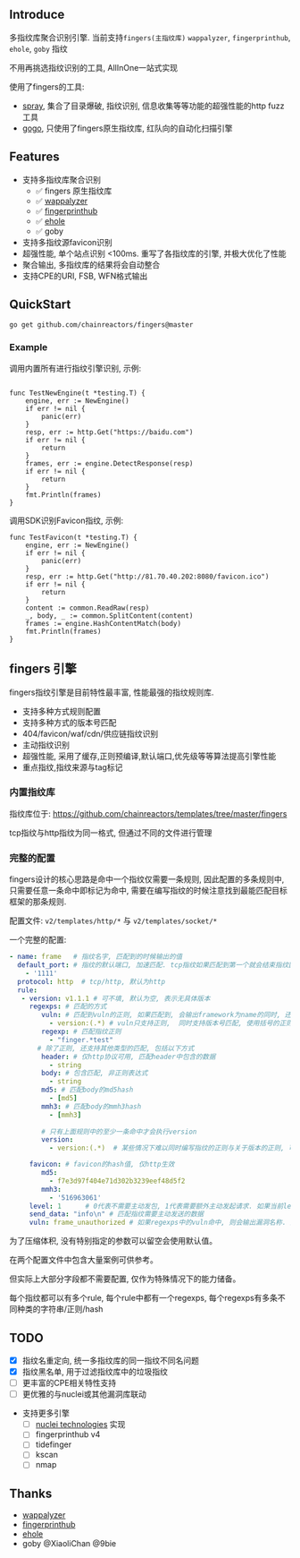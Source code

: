 
## Introduce

多指纹库聚合识别引擎.  当前支持`fingers(主指纹库)` `wappalyzer`, `fingerprinthub`, `ehole`, `goby` 指纹

不用再挑选指纹识别的工具, AllInOne一站式实现

使用了fingers的工具: 

* [spray](https://github.com/chainreactors/spray), 集合了目录爆破, 指纹识别, 信息收集等等功能的超强性能的http fuzz工具
* [gogo](https://github.com/chainreactors/gogo), 只使用了fingers原生指纹库, 红队向的自动化扫描引擎

## Features

* 支持多指纹库聚合识别
  * ✅ fingers 原生指纹库
  * ✅ [wappalyzer](https://github.com/projectdiscovery/wappalyzergo)
  * ✅ [fingerprinthub](https://github.com/0x727/FingerprintHub)
  * ✅ [ehole](https://github.com/EdgeSecurityTeam/EHole)
  * ✅ goby
* 支持多指纹源favicon识别
* 超强性能, 单个站点识别 <100ms. 重写了各指纹库的引擎, 并极大优化了性能
* 聚合输出, 多指纹库的结果将会自动整合
* 支持CPE的URI, FSB, WFN格式输出

## QuickStart

`go get github.com/chainreactors/fingers@master`

### Example

调用内置所有进行指纹引擎识别, 示例:

```golang

func TestNewEngine(t *testing.T) {
	engine, err := NewEngine()
	if err != nil {
		panic(err)
	}
	resp, err := http.Get("https://baidu.com")
	if err != nil {
		return
	}
	frames, err := engine.DetectResponse(resp)
	if err != nil {
		return
	}
	fmt.Println(frames)
}
```

调用SDK识别Favicon指纹, 示例:

```golang
func TestFavicon(t *testing.T) {
	engine, err := NewEngine()
	if err != nil {
		panic(err)
	}
	resp, err := http.Get("http://81.70.40.202:8080/favicon.ico")
	if err != nil {
		return
	}
	content := common.ReadRaw(resp)
	_, body, _ := common.SplitContent(content)
	frames := engine.HashContentMatch(body)
	fmt.Println(frames)
}
```
## fingers 引擎

fingers指纹引擎是目前特性最丰富, 性能最强的指纹规则库.

*  支持多种方式规则配置
*  支持多种方式的版本号匹配
*  404/favicon/waf/cdn/供应链指纹识别
*  主动指纹识别
*  超强性能, 采用了缓存,正则预编译,默认端口,优先级等等算法提高引擎性能
*  重点指纹,指纹来源与tag标记


### 内置指纹库

指纹库位于: https://github.com/chainreactors/templates/tree/master/fingers

tcp指纹与http指纹为同一格式, 但通过不同的文件进行管理

### 完整的配置

fingers设计的核心思路是命中一个指纹仅需要一条规则, 因此配置的多条规则中, 只需要任意一条命中即标记为命中, 需要在编写指纹的时候注意找到最能匹配目标框架的那条规则.

配置文件: `v2/templates/http/*` 与 `v2/templates/socket/*`

一个完整的配置:

```yaml
- name: frame   # 指纹名字, 匹配到的时候输出的值
  default_port: # 指纹的默认端口, 加速匹配. tcp指纹如果匹配到第一个就会结束指纹匹配, http则会继续匹配, 所以默认端口对http没有特殊优化
    - '1111'
  protocol: http  # tcp/http, 默认为http
  rule:
   - version: v1.1.1 # 可不填, 默认为空, 表示无具体版本
     regexps: # 匹配的方式
        vuln: # 匹配到vuln的正则, 如果匹配到, 会输出framework为name的同时, 还会添加vuln为vuln的漏洞信息
          - version:(.*) # vuln只支持正则,  同时支持版本号匹配, 使用括号的正则分组. 只支持第一组
        regexp: # 匹配指纹正则
          - "finger.*test" 
       # 除了正则, 还支持其他类型的匹配, 包括以下方式
        header: # 仅http协议可用, 匹配header中包含的数据
          - string
        body: # 包含匹配, 非正则表达式
          - string
        md5: # 匹配body的md5hash
          - [md5]
        mmh3: # 匹配body的mmh3hash
          - [mmh3]
          
        # 只有上面规则中的至少一条命中才会执行version
        version: 
          - version:(.*)  # 某些情况下难以同时编写指纹的正则与关于版本的正则, 可以特地为version写一条正则

     favicon: # favicon的hash值, 仅http生效
        md5:
          - f7e3d97f404e71d302b3239eef48d5f2
        mmh3:
          - '516963061'
     level: 1      # 0代表不需要主动发包, 1代表需要额外主动发起请求. 如果当前level为0则不会发送数据, 但是依旧会进行被动的指纹匹配.
     send_data: "info\n" # 匹配指纹需要主动发送的数据
     vuln: frame_unauthorized # 如果regexps中的vuln命中, 则会输出漏洞名称. 某些漏洞也可以通过匹配关键字识别, 因此一些简单的poc使用指纹的方式实现, 复杂的poc请使用-e下的nuclei yaml配置

```

为了压缩体积, 没有特别指定的参数可以留空会使用默认值。

在两个配置文件中包含大量案例可供参考。

但实际上大部分字段都不需要配置, 仅作为特殊情况下的能力储备。

每个指纹都可以有多个rule, 每个rule中都有一个regexps, 每个regexps有多条不同种类的字符串/正则/hash


## TODO 

- [x] 指纹名重定向, 统一多指纹库的同一指纹不同名问题
- [x] 指纹黑名单, 用于过滤指纹库中的垃圾指纹
- [ ] 更丰富的CPE相关特性支持
- [ ] 更优雅的与nuclei或其他漏洞库联动
- 支持更多引擎
  - [ ] [nuclei technologies](https://github.com/projectdiscovery/nuclei-templates/tree/main/http/technologies) 实现
  - [ ] fingerprinthub v4
  - [ ] tidefinger
  - [ ] kscan
  - [ ] nmap

## Thanks

* [wappalyzer](https://github.com/projectdiscovery/wappalyzergo)
* [fingerprinthub](https://github.com/0x727/FingerprintHub)
* [ehole](https://github.com/EdgeSecurityTeam/EHole)
* goby @XiaoliChan @9bie
